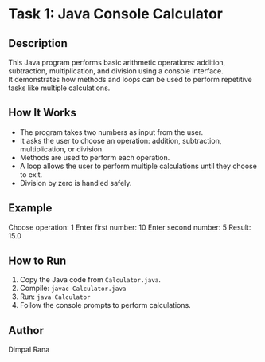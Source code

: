 # Task 1: Java Console Calculator

## Description
This Java program performs basic arithmetic operations: addition, subtraction, multiplication, and division using a console interface.  
It demonstrates how methods and loops can be used to perform repetitive tasks like multiple calculations.

## How It Works
- The program takes two numbers as input from the user.
- It asks the user to choose an operation: addition, subtraction, multiplication, or division.
- Methods are used to perform each operation.
- A loop allows the user to perform multiple calculations until they choose to exit.
- Division by zero is handled safely.

## Example
Choose operation: 1
Enter first number: 10
Enter second number: 5
Result: 15.0

## How to Run
1. Copy the Java code from `Calculator.java`.
2. Compile: `javac Calculator.java`
3. Run: `java Calculator`
4. Follow the console prompts to perform calculations.

## Author
Dimpal Rana
